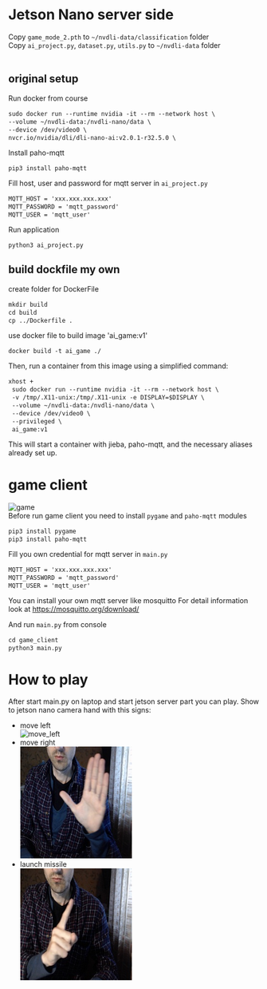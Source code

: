 # Jetson Nano server side
Copy `game_mode_2.pth` to `~/nvdli-data/classification` folder<br>
Copy `ai_project.py`, `dataset.py`, `utils.py` to `~/nvdli-data` folder<br>
<br>
## original setup
 Run docker from course
 ```
 sudo docker run --runtime nvidia -it --rm --network host \
 --volume ~/nvdli-data:/nvdli-nano/data \
 --device /dev/video0 \
 nvcr.io/nvidia/dli/dli-nano-ai:v2.0.1-r32.5.0 \
 ```

 
 Install paho-mqtt
 ```
 pip3 install paho-mqtt
 ```
 Fill host, user and password for mqtt server in `ai_project.py`
 ```
MQTT_HOST = 'xxx.xxx.xxx.xxx'
MQTT_PASSWORD = 'mqtt_password'
MQTT_USER = 'mqtt_user'
 ```
 Run application
 ```
 python3 ai_project.py
 ```
## build dockfile my own
create folder for DockerFile
 ```
mkdir build
cd build
cp ../Dockerfile .
 ```

use docker file to build image 'ai_game:v1'
 ```
 docker build -t ai_game ./
 ```
Then, run a container from this image using a simplified command:
```
xhost +
 sudo docker run --runtime nvidia -it --rm --network host \
 -v /tmp/.X11-unix:/tmp/.X11-unix -e DISPLAY=$DISPLAY \
 --volume ~/nvdli-data:/nvdli-nano/data \
 --device /dev/video0 \
 --privileged \
 ai_game:v1
```
This will start a container with jieba, paho-mqtt, and the necessary aliases already set up.

# game client
![game](https://github.com/PochariChun/jetson_test_ai_game/tree/dev1/images/game.png)
<br>Before run game client you need to  install `pygame` and `paho-mqtt` modules
```
pip3 install pygame
pip3 install paho-mqtt
```
Fill you own credential for mqtt server in `main.py`
```
MQTT_HOST = 'xxx.xxx.xxx.xxx'
MQTT_PASSWORD = 'mqtt_password'
MQTT_USER = 'mqtt_user'
```

You can install your own mqtt server like mosquitto
For detail information look at https://mosquitto.org/download/

And run `main.py` from console
```
cd game_client
python3 main.py
```

# How to play
After start main.py on laptop and start jetson server part you can play.
Show to jetson nano camera hand with this signs:
* move left <br>![move_left](https://github.com/PochariChun/jetson_test_ai_game/tree/dev1/images/move_left.jpg)
* move right <br>![move_right](https://github.com/PochariChun/jetson_test_ai_game/raw/main/images/move_right.jpg)
* launch missile <br>![launch_missile](https://github.com/PochariChun/jetson_test_ai_game/raw/main/images/launch_missile.jpg)

